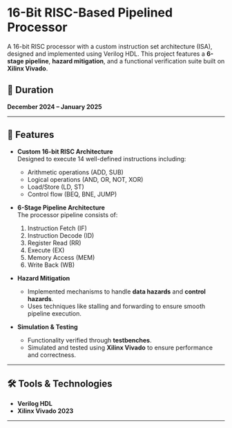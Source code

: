 # 16-Bit RISC-Based Pipelined Processor

A 16-bit RISC processor with a custom instruction set architecture (ISA), designed and implemented using Verilog HDL. This project features a **6-stage pipeline**, **hazard mitigation**, and a functional verification suite built on **Xilinx Vivado**.

## 📅 Duration
**December 2024 – January 2025**

---

## 🚀 Features

- **Custom 16-bit RISC Architecture**  
  Designed to execute 14 well-defined instructions including:
  - Arithmetic operations (ADD, SUB)
  - Logical operations (AND, OR, NOT, XOR)
  - Load/Store (LD, ST)
  - Control flow (BEQ, BNE, JUMP)

- **6-Stage Pipeline Architecture**  
  The processor pipeline consists of:
  1. Instruction Fetch (IF)  
  2. Instruction Decode (ID)  
  3. Register Read (RR)  
  4. Execute (EX)  
  5. Memory Access (MEM)  
  6. Write Back (WB)

- **Hazard Mitigation**
  - Implemented mechanisms to handle **data hazards** and **control hazards**.
  - Uses techniques like stalling and forwarding to ensure smooth pipeline execution.

- **Simulation & Testing**
  - Functionality verified through **testbenches**.
  - Simulated and tested using **Xilinx Vivado** to ensure performance and correctness.

---

## 🛠️ Tools & Technologies

- **Verilog HDL**
- **Xilinx Vivado 2023**

---
